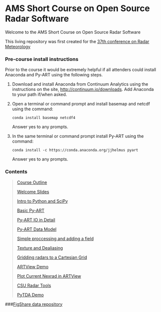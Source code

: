 # AMS Short Course on Open Source Radar Software
Welcome to the AMS Short Course on Open Source Radar Software

This living repository was first created for the <a href="https://www2.ametsoc.org/ams/index.cfm/meetings-events/ams-meetings/37th-conference-on-radar-meteorology/"> 37th conference on Radar Meteorology</a>

### Pre-course install instructions

Prior to the course it would be extremely helpful if all attenders could
install Anaconda and Py-ART using the following steps.


1.  Download and install Anaconda from Continuum Analytics using the 
    instructions on the site, http://continuum.io/downloads.
    Add Anaconda to your path if/when asked.

2.  Open a terminal or command prompt and install basemap and netcdf using the
    command:
    
    ```
    conda install basemap netcdf4 
    ```
   
    Answer yes to any prompts.

3.  In the same terminal or command prompt install Py-ART using the command:

    ```
    conda install -c https://conda.anaconda.org/jjhelmus pyart
    ```

    Answer yes to any prompts. 

### Contents

> <a href="https://github.com/openradar/AMS-Short-Course-on-Open-Source-Radar-Software/blob/master/course_outline.rst"> Course Outline</a>
> 
> <a href="http://nbviewer.ipython.org/github/openradar/AMS-Short-Course-on-Open-Source-Radar-Software/blob/master/1_Welcome.ipynb"> Welcome Slides </a>
>
><a href="http://nbviewer.ipython.org/github/openradar/AMS-Short-Course-on-Open-Source-Radar-Software/blob/master/2_Intro_to_Python_and_SciPy.ipynb">Intro to Python and SciPy</a>
>
><a href="http://nbviewer.ipython.org/github/openradar/AMS-Short-Course-on-Open-Source-Radar-Software/blob/master/3_Basic_PyART.ipynb">Basic Py-ART</a>
>
><a href="http://nbviewer.ipython.org/github/openradar/AMS-Short-Course-on-Open-Source-Radar-Software/blob/master/4a_PyART_IO_in_detail.ipynb">Py-ART IO in Detail</a>
>
><a href="http://nbviewer.ipython.org/github/openradar/AMS-Short-Course-on-Open-Source-Radar-Software/blob/master/4b_PyART_data_model.ipynb">Py-ART Data Model</a>
>
><a href="http://nbviewer.ipython.org/github/openradar/AMS-Short-Course-on-Open-Source-Radar-Software/blob/master/5_Simple_proccessing_and_adding_a_field.ipynb">Simple proccessing and adding a field </a>
>
><a href="http://nbviewer.ipython.org/github/openradar/AMS-Short-Course-on-Open-Source-Radar-Software/blob/master/6_Texture_and_Dealiasing.ipynb">Texture and Dealiasing</a>
>
><a href="http://nbviewer.ipython.org/github/openradar/AMS-Short-Course-on-Open-Source-Radar-Software/blob/master/7_Mapping_to_a_cartesian_grid.ipynb">Gridding radars to a Cartesian Grid</a>
>
><a href="http://nbviewer.ipython.org/github/openradar/AMS-Short-Course-on-Open-Source-Radar-Software/blob/master/8a_artview_demo_ams37.ipynb">ARTView Demo</a>
>
><a href="http://nbviewer.ipython.org/github/openradar/AMS-Short-Course-on-Open-Source-Radar-Software/blob/master/8b_plot_current_nexrad_open_artview.ipynb">Plot Current Nexrad in ARTView</a>
>
><a href="http://nbviewer.ipython.org/github/openradar/AMS-Short-Course-on-Open-Source-Radar-Software/blob/master/9a_CSU_RadarTools_Demo-AMS_OSRSC.ipynb">CSU Radar Tools</a>
>
><a href="http://nbviewer.ipython.org/github/openradar/AMS-Short-Course-on-Open-Source-Radar-Software/blob/master/9b_PyTDA_Demo-AMS_OSRSC.ipynb">PyTDA Demo</a>
>


###<a href='http://figshare.com/articles/Data_for_AMS_Short_Course_on_Open_Source_Radar_Software/1537461'>FigShare data repository</a>


